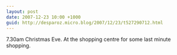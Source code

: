 ```yaml
---
layout: post
date: 2007-12-23 10:00 +1000
guid: http://desparoz.micro.blog/2007/12/23/t527290712.html
---
```

7.30am Christmas Eve.  At the shopping centre for some last minute shopping.
